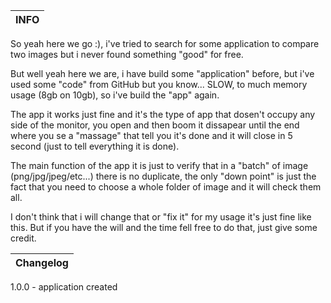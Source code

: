 
|									                INFO						                    			|	
|---------------------------------------------------------------------------|

So yeah here we go :), i've tried to search for some application to compare two images but i never found something "good" for free.

But well yeah here we are, i have build some "application" before, but i've used some "code" from GitHub but you know...
SLOW, to much memory usage (8gb on 10gb), so i've build the "app" again.

The app it works just fine and it's the type of app that dosen't occupy any side of the monitor,
you open and then boom it dissapear until the end where you se a "massage" that tell you it's done and it will close in 5 second (just to tell everything it is done).

The main function of the app it is just to verify that in a "batch" of image (png/jpg/jpeg/etc...) there is no duplicate,
the only "down point" is just the fact that you need to choose a whole folder of image and it will check them all.

I don't think that i will change that or "fix it" for my usage it's just fine like this.
But if you have the will and the time fell free to do that, just give some credit.


|								                 Changelog			                						|	
|---------------------------------------------------------------------------|

1.0.0 - application created
